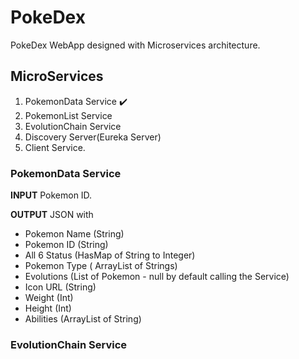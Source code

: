 # PokeDex
 
PokeDex WebApp designed with Microservices architecture.

## MicroServices

1. PokemonData Service :heavy_check_mark:
2.  PokemonList Service
3. EvolutionChain Service
4. Discovery Server(Eureka Server)
5. Client Service.

### PokemonData Service

**INPUT**
Pokemon ID.

**OUTPUT**
JSON with
* Pokemon Name (String)
* Pokemon ID (String)
* All 6 Status (HasMap of String to Integer)
* Pokemon Type ( ArrayList of Strings)
* Evolutions (List of Pokemon - null by default calling the Service)
* Icon URL (String)
* Weight (Int)
* Height (Int)
* Abilities (ArrayList of String)

### EvolutionChain Service
